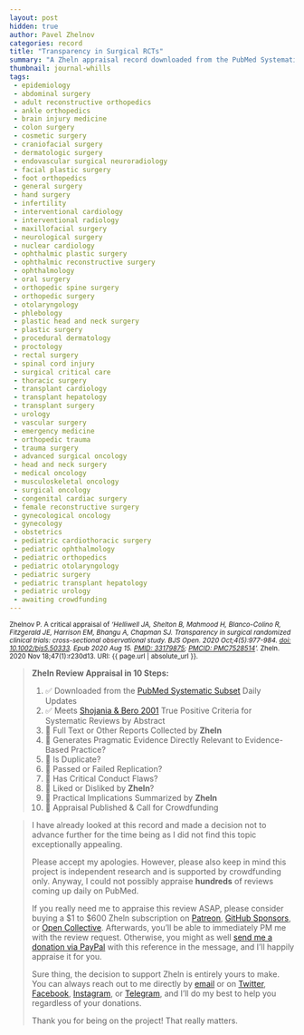 ```yaml
---
layout: post
hidden: true
author: Pavel Zhelnov
categories: record
title: "Transparency in Surgical RCTs"
summary: "A Zheln appraisal record downloaded from the PubMed Systematic Subset daily updates."
thumbnail: journal-whills
tags:
 - epidemiology
 - abdominal surgery
 - adult reconstructive orthopedics
 - ankle orthopedics
 - brain injury medicine
 - colon surgery
 - cosmetic surgery
 - craniofacial surgery
 - dermatologic surgery
 - endovascular surgical neuroradiology
 - facial plastic surgery
 - foot orthopedics
 - general surgery
 - hand surgery
 - infertility
 - interventional cardiology
 - interventional radiology
 - maxillofacial surgery
 - neurological surgery
 - nuclear cardiology
 - ophthalmic plastic surgery
 - ophthalmic reconstructive surgery
 - ophthalmology
 - oral surgery
 - orthopedic spine surgery
 - orthopedic surgery
 - otolaryngology
 - phlebology
 - plastic head and neck surgery
 - plastic surgery
 - procedural dermatology
 - proctology
 - rectal surgery
 - spinal cord injury
 - surgical critical care
 - thoracic surgery
 - transplant cardiology
 - transplant hepatology
 - transplant surgery
 - urology
 - vascular surgery
 - emergency medicine
 - orthopedic trauma
 - trauma surgery
 - advanced surgical oncology
 - head and neck surgery
 - medical oncology
 - musculoskeletal oncology
 - surgical oncology
 - congenital cardiac surgery
 - female reconstructive surgery
 - gynecological oncology
 - gynecology
 - obstetrics
 - pediatric cardiothoracic surgery
 - pediatric ophthalmology
 - pediatric orthopedics
 - pediatric otolaryngology
 - pediatric surgery
 - pediatric transplant hepatology
 - pediatric urology
 - awaiting crowdfunding
---
```


<small id="citation">Zhelnov P. A critical appraisal of _‘Helliwell JA, Shelton B, Mahmood H, Blanco-Colino R, Fitzgerald JE, Harrison EM, Bhangu A, Chapman SJ. Transparency in surgical randomized clinical trials: cross-sectional observational study. BJS Open. 2020 Oct;4(5):977-984. [doi: 10.1002/bjs5.50333](https://doi.org/10.1002/bjs5.50333). Epub 2020 Aug 15. [PMID: 33179875](https://pubmed.gov/33179875); [PMCID: PMC7528514](https://ncbi.nlm.nih.gov/pmc/PMC7528514)’._ Zheln. 2020 Nov 18;47(1):r230d13. URI: {{ page.url | absolute_url }}.</small>

> **Zheln Review Appraisal in 10 Steps:**
>
> 1. ✅ Downloaded from the [PubMed Systematic Subset](https://github.com/p1m-ortho/qs-global-ortho-search-queries/blob/global-sr-query/README.md) Daily Updates
> 2. ✅ Meets [Shojania & Bero 2001](https://www.researchgate.net/publication/11820967_Taking_Advantage_of_the_Explosion_of_Systematic_Reviews_An_Efficient_MEDLINE_Search_Strategy) True Positive Criteria for Systematic Reviews by Abstract
> 3. 🔄 Full Text or Other Reports Collected by **Zheln**
> 4. 🔄 Generates Pragmatic Evidence Directly Relevant to Evidence-Based Practice?
> 5. 🔄 Is Duplicate?
> 6. 🔄 Passed or Failed Replication?
> 7. 🔄 Has Critical Conduct Flaws?
> 8. 🔄 Liked or Disliked by **Zheln**?
> 9. 🔄 Practical Implications Summarized by **Zheln**
> 10. 🔄 Appraisal Published & Call for Crowdfunding

> I have already looked at this record and made a decision not to advance further for the time being as I did not find this topic exceptionally appealing.
>
> Please accept my apologies. However, please also keep in mind this project is independent research and is supported by crowdfunding only. Anyway, I could not possibly appraise **hundreds** of reviews coming up daily on PubMed.
> 
> If you really need me to appraise this review ASAP, please consider buying a $1 to $600 Zheln subscription on [Patreon](https://patreon.com/zheln), [GitHub Sponsors](https://github.com/sponsors/drzhelnov), or [Open Collective](https://opencollective.com/zheln). Afterwards, you’ll be able to immediately PM me with the review request. Otherwise, you might as well [send me a donation via PayPal](https://paypal.me/pjelnov) with this reference in the message, and I’ll happily appraise it for you.
> 
> Sure thing, the decision to support Zheln is entirely yours to make. You can always reach out to me directly by [email](mailto:pavel@zheln.com) or on [Twitter](https://twitter.com/drzhelnov), [Facebook](https://facebook.com/drzhelnov), [Instagram](https://instagram.com/igzheln), or [Telegram](https://t.me/drzhelnov), and I’ll do my best to help you regardless of your donations.
> 
> Thank you for being on the project! That really matters.
